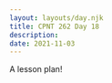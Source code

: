 ```yaml
---
layout: layouts/day.njk
title: CPNT 262 Day 18
description: 
date: 2021-11-03
---
```


A lesson plan!